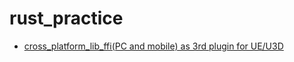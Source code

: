 # rust_practice 
- [cross_platform_lib_ffi(PC and mobile) as 3rd plugin for UE/U3D ](https://github.com/smallverse/rust_practice/tree/main/cross_platform_lib_ffi)
